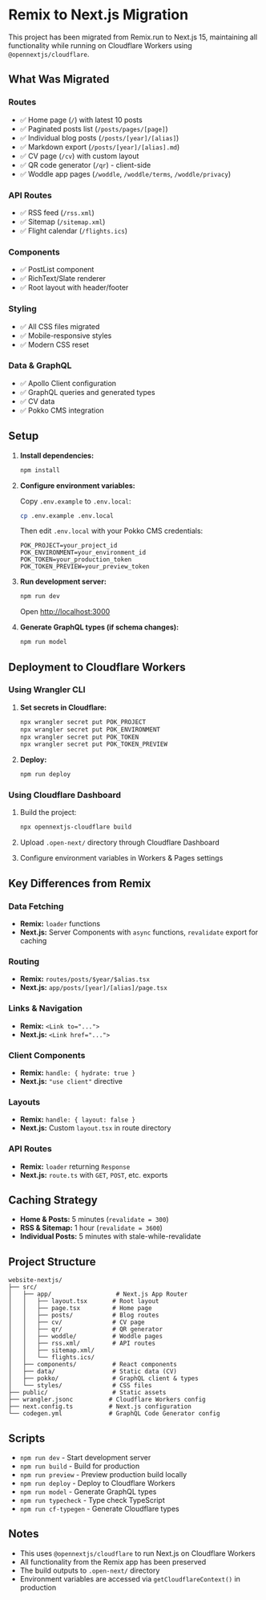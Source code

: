 # Remix to Next.js Migration

This project has been migrated from Remix.run to Next.js 15, maintaining all functionality while running on Cloudflare Workers using `@opennextjs/cloudflare`.

## What Was Migrated

### Routes
- ✅ Home page (`/`) with latest 10 posts
- ✅ Paginated posts list (`/posts/pages/[page]`)
- ✅ Individual blog posts (`/posts/[year]/[alias]`)
- ✅ Markdown export (`/posts/[year]/[alias].md`)
- ✅ CV page (`/cv`) with custom layout
- ✅ QR code generator (`/qr`) - client-side
- ✅ Woddle app pages (`/woddle`, `/woddle/terms`, `/woddle/privacy`)

### API Routes
- ✅ RSS feed (`/rss.xml`)
- ✅ Sitemap (`/sitemap.xml`)
- ✅ Flight calendar (`/flights.ics`)

### Components
- ✅ PostList component
- ✅ RichText/Slate renderer
- ✅ Root layout with header/footer

### Styling
- ✅ All CSS files migrated
- ✅ Mobile-responsive styles
- ✅ Modern CSS reset

### Data & GraphQL
- ✅ Apollo Client configuration
- ✅ GraphQL queries and generated types
- ✅ CV data
- ✅ Pokko CMS integration

## Setup

1. **Install dependencies:**
   ```bash
   npm install
   ```

2. **Configure environment variables:**

   Copy `.env.example` to `.env.local`:
   ```bash
   cp .env.example .env.local
   ```

   Then edit `.env.local` with your Pokko CMS credentials:
   ```
   POK_PROJECT=your_project_id
   POK_ENVIRONMENT=your_environment_id
   POK_TOKEN=your_production_token
   POK_TOKEN_PREVIEW=your_preview_token
   ```

3. **Run development server:**
   ```bash
   npm run dev
   ```

   Open [http://localhost:3000](http://localhost:3000)

4. **Generate GraphQL types (if schema changes):**
   ```bash
   npm run model
   ```

## Deployment to Cloudflare Workers

### Using Wrangler CLI

1. **Set secrets in Cloudflare:**
   ```bash
   npx wrangler secret put POK_PROJECT
   npx wrangler secret put POK_ENVIRONMENT
   npx wrangler secret put POK_TOKEN
   npx wrangler secret put POK_TOKEN_PREVIEW
   ```

2. **Deploy:**
   ```bash
   npm run deploy
   ```

### Using Cloudflare Dashboard

1. Build the project:
   ```bash
   npx opennextjs-cloudflare build
   ```

2. Upload `.open-next/` directory through Cloudflare Dashboard

3. Configure environment variables in Workers & Pages settings

## Key Differences from Remix

### Data Fetching
- **Remix:** `loader` functions
- **Next.js:** Server Components with `async` functions, `revalidate` export for caching

### Routing
- **Remix:** `routes/posts/$year/$alias.tsx`
- **Next.js:** `app/posts/[year]/[alias]/page.tsx`

### Links & Navigation
- **Remix:** `<Link to="...">`
- **Next.js:** `<Link href="...">`

### Client Components
- **Remix:** `handle: { hydrate: true }`
- **Next.js:** `"use client"` directive

### Layouts
- **Remix:** `handle: { layout: false }`
- **Next.js:** Custom `layout.tsx` in route directory

### API Routes
- **Remix:** `loader` returning `Response`
- **Next.js:** `route.ts` with `GET`, `POST`, etc. exports

## Caching Strategy

- **Home & Posts:** 5 minutes (`revalidate = 300`)
- **RSS & Sitemap:** 1 hour (`revalidate = 3600`)
- **Individual Posts:** 5 minutes with stale-while-revalidate

## Project Structure

```
website-nextjs/
├── src/
│   ├── app/                  # Next.js App Router
│   │   ├── layout.tsx       # Root layout
│   │   ├── page.tsx         # Home page
│   │   ├── posts/           # Blog routes
│   │   ├── cv/              # CV page
│   │   ├── qr/              # QR generator
│   │   ├── woddle/          # Woddle pages
│   │   ├── rss.xml/         # API routes
│   │   ├── sitemap.xml/
│   │   └── flights.ics/
│   ├── components/          # React components
│   ├── data/                # Static data (CV)
│   ├── pokko/               # GraphQL client & types
│   └── styles/              # CSS files
├── public/                  # Static assets
├── wrangler.jsonc          # Cloudflare Workers config
├── next.config.ts          # Next.js configuration
└── codegen.yml             # GraphQL Code Generator config
```

## Scripts

- `npm run dev` - Start development server
- `npm run build` - Build for production
- `npm run preview` - Preview production build locally
- `npm run deploy` - Deploy to Cloudflare Workers
- `npm run model` - Generate GraphQL types
- `npm run typecheck` - Type check TypeScript
- `npm run cf-typegen` - Generate Cloudflare types

## Notes

- This uses `@opennextjs/cloudflare` to run Next.js on Cloudflare Workers
- All functionality from the Remix app has been preserved
- The build outputs to `.open-next/` directory
- Environment variables are accessed via `getCloudflareContext()` in production
